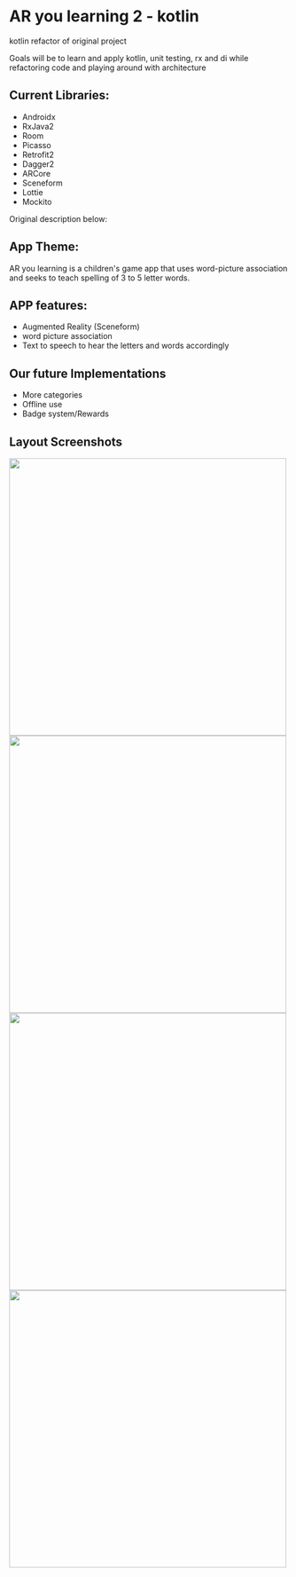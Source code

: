 # AR you learning 2 - kotlin
kotlin refactor of original project

Goals will be to learn and apply kotlin, unit testing, rx and di while refactoring code and playing around with architecture

## Current Libraries:
* Androidx
* RxJava2
* Room
* Picasso
* Retrofit2
* Dagger2
* ARCore
* Sceneform
* Lottie
* Mockito

Original description below:

## App Theme:

AR you learning is a children's game app that uses word-picture association and seeks to 
teach spelling of 3 to 5 letter words. 


## APP features:
- Augmented Reality (Sceneform)
- word picture association
- Text to speech to hear the letters and words accordingly

## Our future Implementations
- More categories
- Offline use
- Badge system/Rewards


## Layout Screenshots

 <img src="https://user-images.githubusercontent.com/43712959/59161459-d7264f00-8ab0-11e9-919c-920b005f84e2.png" width="500">

<img src="https://user-images.githubusercontent.com/43712959/59161456-d68db880-8ab0-11e9-9b53-e5607b364a1e.png" width="500">
<img src="https://user-images.githubusercontent.com/43712959/59161457-d7264f00-8ab0-11e9-8e34-1c488d88de87.png" width="500">

<img src="https://user-images.githubusercontent.com/43712959/59161458-d7264f00-8ab0-11e9-8ff3-80dddc8ff812.png" width="500">
